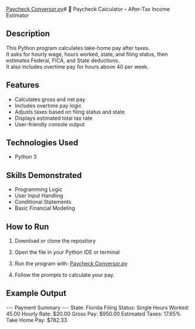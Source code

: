 [Paycheck Conversor.py](https://github.com/user-attachments/files/23033637/Paycheck.Conversor.py)# 💼 Paycheck Calculator – After-Tax Income Estimator

## Description
This Python program calculates take-home pay after taxes.  
It asks for hourly wage, hours worked, state, and filing status, then estimates Federal, FICA, and State deductions.  
It also includes overtime pay for hours above 40 per week.

## Features
- Calculates gross and net pay  
- Includes overtime pay logic  
- Adjusts taxes based on filing status and state  
- Displays estimated total tax rate  
- User-friendly console output  

## Technologies Used
- Python 3  

## Skills Demonstrated
- Programming Logic  
- User Input Handling  
- Conditional Statements  
- Basic Financial Modeling  

## How to Run
1. Download or clone the repository  
2. Open the file in your Python IDE or terminal  
3. Run the program with:
[Paycheck Conversor.py](https://github.com/user-attachments/files/23033639/Paycheck.Conversor.py)

4. Follow the prompts to calculate your pay.

## Example Output
--- Payment Summary ---
State: Florida
Filing Status: Single
Hours Worked: 45.00
Hourly Rate: $20.00
Gross Pay: $950.00
Estimated Taxes: 17.65%
Take Home Pay: $782.33
